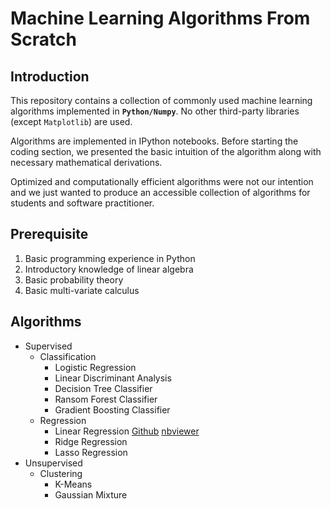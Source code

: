 # Machine Learning Algorithms From Scratch

## Introduction

This repository contains a collection of commonly used machine learning algorithms implemented in **`Python/Numpy`**. No other third-party libraries (except `Matplotlib`) are used. 

Algorithms are implemented in IPython notebooks. Before starting the coding section, we presented the basic intuition of the algorithm along with necessary mathematical derivations.

Optimized and computationally efficient algorithms were not our intention and we just wanted to produce an accessible collection of algorithms for students and software practitioner. 

## Prerequisite

1. Basic programming experience in Python
2. Introductory knowledge of linear algebra
3. Basic probability theory
4. Basic multi-variate calculus

## Algorithms
* Supervised
  * Classification 
      * Logistic Regression
      * Linear Discriminant Analysis 
      * Decision Tree Classifier
      * Ransom Forest Classifier
      * Gradient Boosting Classifier
  * Regression
      * Linear Regression [Github](./supervised/classification/Logistic_Regression.ipynb) [nbviewer](https://nbviewer.jupyter.org/github/upul/Machine-Learning-Algorithms-From-Scratch/blob/master/supervised/classification/Logistic_Regression.ipynb)
      * Ridge Regression
      * Lasso Regression
* Unsupervised
    * Clustering
        * K-Means
        * Gaussian Mixture
